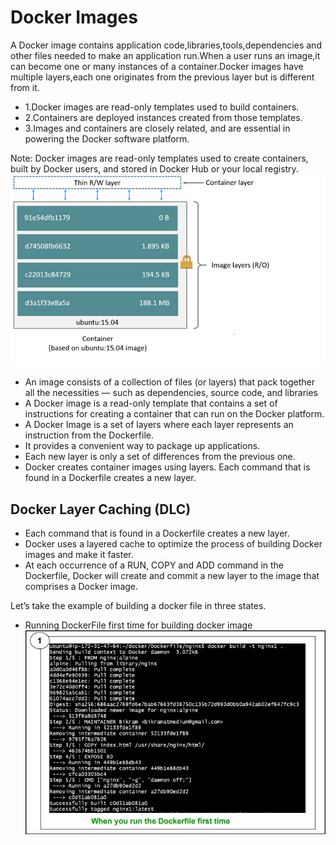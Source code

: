 # Docker Images
A Docker image contains application code,libraries,tools,dependencies and other files needed to make an
application run.When a user runs an image,it can become one or many instances of a container.Docker images
have multiple layers,each one originates from the previous layer but is different from it.

- 1.Docker images are read-only templates used to build containers.
- 2.Containers are deployed instances created from those templates.
- 3.Images and containers are closely related, and are essential in powering the Docker software platform.

Note: Docker images are read-only templates used to create containers, built by Docker users, and stored in
Docker Hub or your local registry.
![Docker Image Layer](https://github.com/balusena/docker-for-devops/blob/main/03-Docker%20Images/container_layers.png)

- An image consists of a collection of files (or layers) that pack together all the necessities — such as 
  dependencies, source code, and libraries
- A Docker image is a read-only template that contains a set of instructions for creating a container that 
  can run on the Docker platform.
- A Docker Image is a set of layers where each layer represents an instruction from the Dockerfile.
- It provides a convenient way to package up applications.
- Each new layer is only a set of differences from the previous one.
- Docker creates container images using layers. Each command that is found in a Dockerfile creates a new layer.

## Docker Layer Caching (DLC)
- Each command that is found in a Dockerfile creates a new layer.
- Docker uses a layered cache to optimize the process of building Docker images and make it faster.
- At each occurrence of a RUN, COPY and ADD command in the Dockerfile, Docker will create and commit a new
  layer to the image that comprises a Docker image.

Let’s take the example of building a docker file in three states.

- Running DockerFile first time for building docker image
![Running DockerFile first time for building docker image](https://github.com/balusena/docker-for-devops/blob/main/03-Docker%20Images/df1.png)


